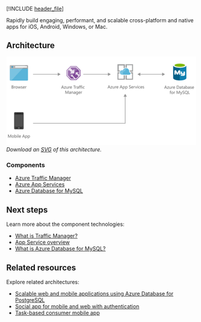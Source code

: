 [!INCLUDE [header_file](../../../includes/sol-idea-header.md)]

Rapidly build engaging, performant, and scalable cross-platform and native apps for iOS, Android, Windows, or Mac.

## Architecture

![Architecture Diagram](../media/scalable-web-and-mobile-applications-using-azure-database-for-mysql.png)
*Download an [SVG](../media/scalable-web-and-mobile-applications-using-azure-database-for-mysql.svg) of this architecture.*

### Components

- [Azure Traffic Manager](https://azure.microsoft.com/services/traffic-manager)
- [Azure App Services](https://azure.microsoft.com/services/app-service)
- [Azure Database for MySQL](https://azure.microsoft.com/services/mysql)

## Next steps

Learn more about the component technologies:

- [What is Traffic Manager?](/azure/traffic-manager/traffic-manager-overview)
- [App Service overview](/azure/app-service/overview)
- [What is Azure Database for MySQL?](/azure/mysql/overview)

## Related resources

Explore related architectures:

- [Scalable web and mobile applications using Azure Database for PostgreSQL](./scalable-web-and-mobile-applications-using-azure-database-for-postgresql.yml)
- [Social app for mobile and web with authentication](./social-mobile-and-web-app-with-authentication.yml)
- [Task-based consumer mobile app](./task-based-consumer-mobile-app.yml)
